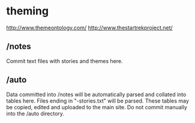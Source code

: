 # theming

http://www.themeontology.com/
http://www.thestartrekproject.net/


## /notes

Commit text files with stories and themes here.

## /auto

Data committed into /notes will be automatically parsed and collated into tables here.
Files ending in "-stories.txt" will be parsed.
These tables may be copied, edited and uploaded to the main site.
Do not commit manually into the /auto directory.




